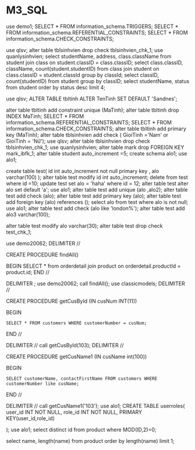 # M3_SQL

use demo1;
SELECT * FROM information_schema.TRIGGERS;
SELECT * FROM information_schema.REFERENTIAL_CONSTRAINTS;
SELECT * FROM information_schema.CHECK_CONSTRAINTS;

use qlsv;
alter table tblsinhvien drop check tblsinhvien_chk_1;
use quanlysinhvien;
select studentName, address, class.className
from student join class on student.classID = class.classID;
select class.classID, className, count(student.studentID)
from class join student on class.classID = student.classId
group by classId;
select classID, count(studentID) from student
group by classID;
select studentName, status from student
order by status desc
limit 4;

use qlsv;
ALTER TABLE tbltinh
 ALTER TenTinh SET DEFAULT 'Sandnes';

alter table tbltinh
add constraint unique (MaTinh);
alter table tbltinh
drop INDEX MaTinh;
SELECT * FROM information_schema.REFERENTIAL_CONSTRAINTS;
SELECT * FROM information_schema.CHECK_CONSTRAINTS;
alter table tbltinh
add primary key (MaTinh);
alter table tblsinhvien
add check ( GioiTinh ='Nam' or GioiTinh = 'Nữ');
use qlsv;
alter table tblsinhvien
drop check tblsinhvien_chk_1;
use quanlysinhvien;
alter table mark
drop FOREIGN KEY mark_ibfk_1;
alter table student auto_increment =5;
create schema alo1;
use alo1;

create table test(
                     id int auto_increment not null primary key ,
                     alo varchar(100)
);
alter table test modify id int auto_increment;
delete from test where id =10;
update test set alo = 'haha'
where id = 12;
alter table test alter alo set default 'a';
use alo1;
alter table test add unique (alo ,alo2);
alter table test add check (alo);
alter  table test add primary key (alo);
alter  table  test add foreign key (alo) references ();
select alo from test
where alo is not null;
use alo1;
alter table test add check (alo like 'london%');
alter table test add alo3 varchar(100);

alter table test modify alo varchar(30);
alter table test drop check test_chk_1;

use demo20062;
DELIMITER //

CREATE PROCEDURE findAll()

BEGIN
    SELECT * from orderdetail join product on orderdetail.productId = product.id;
END //

DELIMITER ;
use demo20062;
call findAll();
use classicmodels;
DELIMITER //

CREATE PROCEDURE getCusById
(IN cusNum INT(11))

BEGIN

    SELECT * FROM customers WHERE customerNumber = cusNum;

END //

DELIMITER //
call getCusById(103);
DELIMITER //

CREATE PROCEDURE getCusName1
(IN cusName int(100))

BEGIN

    SELECT customerName, contactFirstName FROM customers WHERE customerNumber like cusName;

END //

DELIMITER //
call getCusName1('103');
use alo1;
CREATE TABLE userroles(
                          user_id INT NOT NULL,
                          role_id INT NOT NULL,
                          PRIMARY KEY(user_id,role_id)

);
use alo1;
select distinct id from product where MOD(ID,2)=0;

select name, length(name) from product order by length(name) limit 1;

